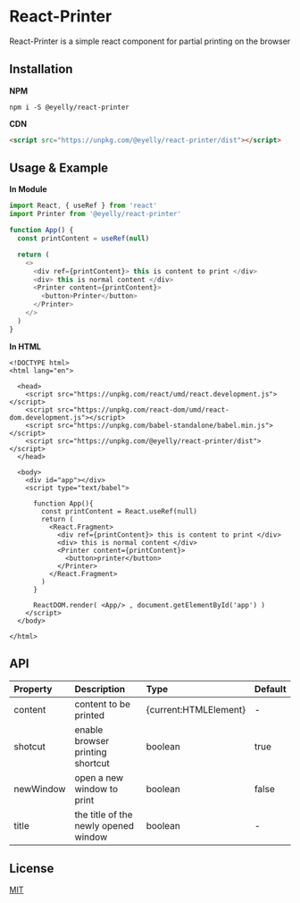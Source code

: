 # React-Printer

React-Printer is a simple react component for partial printing on the browser

## Installation

**NPM**
```
npm i -S @eyelly/react-printer
```
**CDN**
```HTML
<script src="https://unpkg.com/@eyelly/react-printer/dist"></script>
```
## Usage & Example

**In Module**
```javascript
import React, { useRef } from 'react'
import Printer from '@eyelly/react-printer'

function App() {
  const printContent = useRef(null)

  return (
    <>
      <div ref={printContent}> this is content to print </div>
      <div> this is normal content </div>
      <Printer content={printContent}>
        <button>Printer</button>
      </Printer>
    </>
  )
}
```
**In HTML**
```
<!DOCTYPE html>
<html lang="en">

  <head>
    <script src="https://unpkg.com/react/umd/react.development.js"></script>
    <script src="https://unpkg.com/react-dom/umd/react-dom.development.js"></script>
    <script src="https://unpkg.com/babel-standalone/babel.min.js"></script>
    <script src="https://unpkg.com/@eyelly/react-printer/dist"></script>
  </head>

  <body>
    <div id="app"></div>
    <script type="text/babel">

      function App(){
        const printContent = React.useRef(null)
        return (
          <React.Fragment>
            <div ref={printContent}> this is content to print </div>
            <div> this is normal content </div>
            <Printer content={printContent}>
              <button>printer</button>
            </Printer>
          </React.Fragment>
        )
      }

      ReactDOM.render( <App/> , document.getElementById('app') )
    </script>
  </body>

</html>

```
## API

| Property  | Description                          | Type                  | Default |
| :-------- | :----------------------------------- | :-------------------- | :------ |
| content   | content to be printed                | {current:HTMLElement} | -       |
| shotcut   | enable browser printing shortcut     | boolean               | true    |
| newWindow | open a new window to print           | boolean               | false   |
| title     | the title of the newly opened window | boolean               | -       |

## License

[MIT]()
